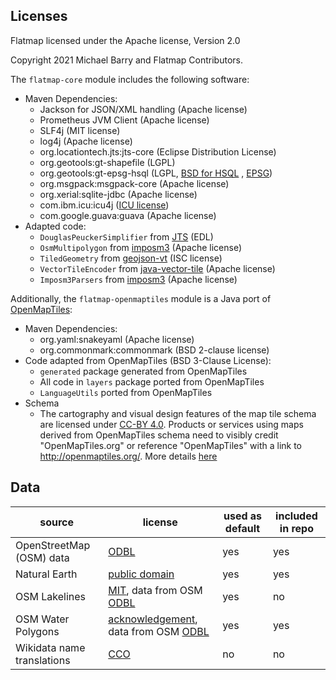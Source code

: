 ## Licenses

Flatmap licensed under the Apache license, Version 2.0

Copyright 2021 Michael Barry and Flatmap Contributors.

The `flatmap-core` module includes the following software:

- Maven Dependencies:
  - Jackson for JSON/XML handling (Apache license)
  - Prometheus JVM Client (Apache license)
  - SLF4j (MIT license)
  - log4j (Apache license)
  - org.locationtech.jts:jts-core (Eclipse Distribution License)
  - org.geotools:gt-shapefile (LGPL)
  - org.geotools:gt-epsg-hsql
    (LGPL, [BSD for HSQL](https://github.com/geotools/geotools/blob/main/licenses/HSQL.md)
    , [EPSG](https://github.com/geotools/geotools/blob/main/licenses/EPSG.md))
  - org.msgpack:msgpack-core (Apache license)
  - org.xerial:sqlite-jdbc (Apache license)
  - com.ibm.icu:icu4j ([ICU license](https://github.com/unicode-org/icu/blob/main/icu4c/LICENSE))
  - com.google.guava:guava (Apache license)
- Adapted code:
  - `DouglasPeuckerSimplifier` from [JTS](https://github.com/locationtech/jts) (EDL)
  - `OsmMultipolygon` from [imposm3](https://github.com/omniscale/imposm3) (Apache license)
  - `TiledGeometry` from [geojson-vt](https://github.com/mapbox/geojson-vt) (ISC license)
  - `VectorTileEncoder`
    from [java-vector-tile](https://github.com/ElectronicChartCentre/java-vector-tile) (Apache
    license)
  - `Imposm3Parsers` from [imposm3](https://github.com/omniscale/imposm3) (Apache license)

Additionally, the `flatmap-openmaptiles` module is a Java port
of [OpenMapTiles](https://github.com/openmaptiles/openmaptiles):

- Maven Dependencies:
  - org.yaml:snakeyaml (Apache license)
  - org.commonmark:commonmark (BSD 2-clause license)
- Code adapted from OpenMapTiles (BSD 3-Clause License):
  - `generated` package generated from OpenMapTiles
  - All code in `layers` package ported from OpenMapTiles
  - `LanguageUtils` ported from OpenMapTiles
- Schema
  - The cartography and visual design features of the map tile schema are licensed
    under [CC-BY 4.0](http://creativecommons.org/licenses/by/4.0/). Products or services using maps
    derived from OpenMapTiles schema need to visibly credit "OpenMapTiles.org" or reference
    "OpenMapTiles" with a link to http://openmaptiles.org/. More
    details [here](https://github.com/openmaptiles/openmaptiles/blob/master/LICENSE.md#design-license-cc-by-40)

## Data

|source | license | used as default | included in repo |
|-------|---------|-----------------|------------------|
| OpenStreetMap (OSM) data | [ODBL](https://www.openstreetmap.org/copyright) | yes | yes
| Natural Earth | [public domain](https://www.naturalearthdata.com/about/terms-of-use/) | yes | yes
| OSM Lakelines | [MIT](https://github.com/lukasmartinelli/osm-lakelines), data from OSM [ODBL](https://www.openstreetmap.org/copyright) | yes | no
| OSM Water Polygons | [acknowledgement](https://osmdata.openstreetmap.de/info/license.html), data from OSM [ODBL](https://www.openstreetmap.org/copyright) | yes | yes
| Wikidata name translations | [CCO](https://www.wikidata.org/wiki/Wikidata:Licensing) | no | no
